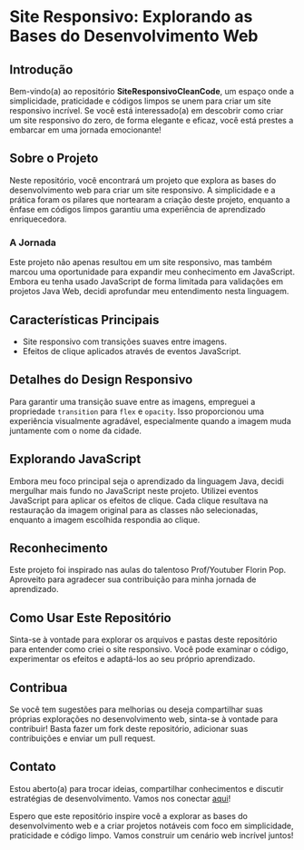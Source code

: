 # Site Responsivo: Explorando as Bases do Desenvolvimento Web

## Introdução

Bem-vindo(a) ao repositório **SiteResponsivoCleanCode**, um espaço onde a simplicidade, praticidade e códigos limpos se unem para criar um site responsivo incrível. Se você está interessado(a) em descobrir como criar um site responsivo do zero, de forma elegante e eficaz, você está prestes a embarcar em uma jornada emocionante!

## Sobre o Projeto

Neste repositório, você encontrará um projeto que explora as bases do desenvolvimento web para criar um site responsivo. A simplicidade e a prática foram os pilares que nortearam a criação deste projeto, enquanto a ênfase em códigos limpos garantiu uma experiência de aprendizado enriquecedora.

### A Jornada

Este projeto não apenas resultou em um site responsivo, mas também marcou uma oportunidade para expandir meu conhecimento em JavaScript. Embora eu tenha usado JavaScript de forma limitada para validações em projetos Java Web, decidi aprofundar meu entendimento nesta linguagem.

## Características Principais

- Site responsivo com transições suaves entre imagens.
- Efeitos de clique aplicados através de eventos JavaScript.

## Detalhes do Design Responsivo

Para garantir uma transição suave entre as imagens, empreguei a propriedade `transition` para `flex` e `opacity`. Isso proporcionou uma experiência visualmente agradável, especialmente quando a imagem muda juntamente com o nome da cidade.

## Explorando JavaScript

Embora meu foco principal seja o aprendizado da linguagem Java, decidi mergulhar mais fundo no JavaScript neste projeto. Utilizei eventos JavaScript para aplicar os efeitos de clique. Cada clique resultava na restauração da imagem original para as classes não selecionadas, enquanto a imagem escolhida respondia ao clique.

## Reconhecimento

Este projeto foi inspirado nas aulas do talentoso Prof/Youtuber Florin Pop. Aproveito para agradecer sua contribuição para minha jornada de aprendizado.

## Como Usar Este Repositório

Sinta-se à vontade para explorar os arquivos e pastas deste repositório para entender como criei o site responsivo. Você pode examinar o código, experimentar os efeitos e adaptá-los ao seu próprio aprendizado.

## Contribua

Se você tem sugestões para melhorias ou deseja compartilhar suas próprias explorações no desenvolvimento web, sinta-se à vontade para contribuir! Basta fazer um fork deste repositório, adicionar suas contribuições e enviar um pull request.

## Contato

Estou aberto(a) para trocar ideias, compartilhar conhecimentos e discutir estratégias de desenvolvimento. Vamos nos conectar [aqui](https://www.linkedin.com/in/robson-ferreira-508247134/)!

Espero que este repositório inspire você a explorar as bases do desenvolvimento web e a criar projetos notáveis com foco em simplicidade, praticidade e código limpo. Vamos construir um cenário web incrível juntos!
